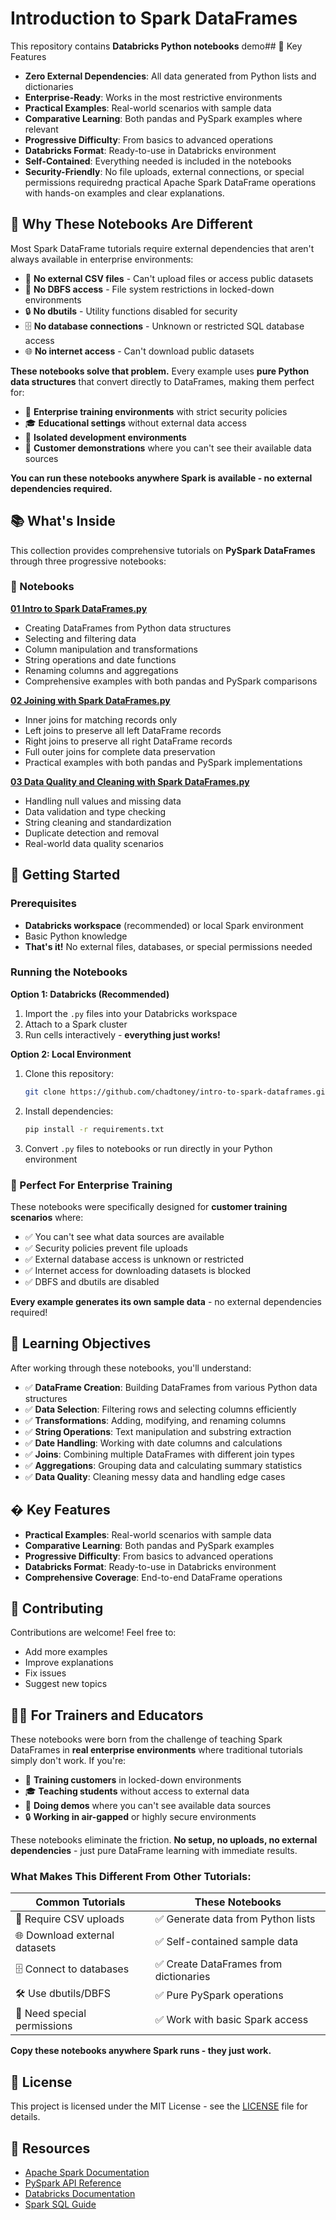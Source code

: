 # Introduction to Spark DataFrames

This repository contains **Databricks Python notebooks** demo## 🔧 Key Features

- **Zero External Dependencies**: All data generated from Python lists and dictionaries
- **Enterprise-Ready**: Works in the most restrictive environments
- **Practical Examples**: Real-world scenarios with sample data
- **Comparative Learning**: Both pandas and PySpark examples where relevant
- **Progressive Difficulty**: From basics to advanced operations
- **Databricks Format**: Ready-to-use in Databricks environment
- **Self-Contained**: Everything needed is included in the notebooks
- **Security-Friendly**: No file uploads, external connections, or special permissions requiredng practical Apache Spark DataFrame operations with hands-on examples and clear explanations.

## 🎯 Why These Notebooks Are Different

Most Spark DataFrame tutorials require external dependencies that aren't always available in enterprise environments:
- 📁 **No external CSV files** - Can't upload files or access public datasets
- 🚫 **No DBFS access** - File system restrictions in locked-down environments  
- 🔒 **No dbutils** - Utility functions disabled for security
- 🗄️ **No database connections** - Unknown or restricted SQL database access
- 🌐 **No internet access** - Can't download public datasets

**These notebooks solve that problem.** Every example uses **pure Python data structures** that convert directly to DataFrames, making them perfect for:
- 🏢 **Enterprise training environments** with strict security policies
- 🎓 **Educational settings** without external data access
- 🧪 **Isolated development environments** 
- 👥 **Customer demonstrations** where you can't see their available data sources

**You can run these notebooks anywhere Spark is available - no external dependencies required.**

## 📚 What's Inside

This collection provides comprehensive tutorials on **PySpark DataFrames** through three progressive notebooks:

### 📓 Notebooks

**[01 Intro to Spark DataFrames.py](notebooks/01%20Intro%20to%20Spark%20DataFrames.py)**
- Creating DataFrames from Python data structures
- Selecting and filtering data
- Column manipulation and transformations
- String operations and date functions
- Renaming columns and aggregations
- Comprehensive examples with both pandas and PySpark comparisons

**[02 Joining with Spark DataFrames.py](notebooks/02%20Joining%20with%20Spark%20DataFrames.py)**
- Inner joins for matching records only
- Left joins to preserve all left DataFrame records
- Right joins to preserve all right DataFrame records  
- Full outer joins for complete data preservation
- Practical examples with both pandas and PySpark implementations

**[03 Data Quality and Cleaning with Spark DataFrames.py](notebooks/03%20Data%20Quality%20and%20Cleaning%20with%20Spark%20DataFrames.py)**
- Handling null values and missing data
- Data validation and type checking
- String cleaning and standardization
- Duplicate detection and removal
- Real-world data quality scenarios

## 🚀 Getting Started

### Prerequisites

- **Databricks workspace** (recommended) or local Spark environment
- Basic Python knowledge
- **That's it!** No external files, databases, or special permissions needed

### Running the Notebooks

**Option 1: Databricks (Recommended)**
1. Import the `.py` files into your Databricks workspace
2. Attach to a Spark cluster
3. Run cells interactively - **everything just works!**

**Option 2: Local Environment**
1. Clone this repository:
   ```bash
   git clone https://github.com/chadtoney/intro-to-spark-dataframes.git
   ```
2. Install dependencies:
   ```bash
   pip install -r requirements.txt
   ```
3. Convert `.py` files to notebooks or run directly in your Python environment

### 🎯 Perfect For Enterprise Training

These notebooks were specifically designed for **customer training scenarios** where:
- ✅ You can't see what data sources are available
- ✅ Security policies prevent file uploads
- ✅ External database access is unknown or restricted
- ✅ Internet access for downloading datasets is blocked
- ✅ DBFS and dbutils are disabled

**Every example generates its own sample data** - no external dependencies required!

## 🎯 Learning Objectives

After working through these notebooks, you'll understand:

- ✅ **DataFrame Creation**: Building DataFrames from various Python data structures
- ✅ **Data Selection**: Filtering rows and selecting columns efficiently
- ✅ **Transformations**: Adding, modifying, and renaming columns
- ✅ **String Operations**: Text manipulation and substring extraction
- ✅ **Date Handling**: Working with date columns and calculations
- ✅ **Joins**: Combining multiple DataFrames with different join types
- ✅ **Aggregations**: Grouping data and calculating summary statistics
- ✅ **Data Quality**: Cleaning messy data and handling edge cases

## � Key Features

- **Practical Examples**: Real-world scenarios with sample data
- **Comparative Learning**: Both pandas and PySpark examples
- **Progressive Difficulty**: From basics to advanced operations
- **Databricks Format**: Ready-to-use in Databricks environment
- **Comprehensive Coverage**: End-to-end DataFrame operations

## 🤝 Contributing

Contributions are welcome! Feel free to:
- Add more examples
- Improve explanations
- Fix issues
- Suggest new topics

## 👨‍🏫 For Trainers and Educators

These notebooks were born from the challenge of teaching Spark DataFrames in **real enterprise environments** where traditional tutorials simply don't work. If you're:

- 🏢 **Training customers** in locked-down environments
- 🎓 **Teaching students** without access to external data
- 💼 **Doing demos** where you can't see available data sources
- 🔒 **Working in air-gapped** or highly secure environments

These notebooks eliminate the friction. **No setup, no uploads, no external dependencies** - just pure DataFrame learning with immediate results.

### What Makes This Different From Other Tutorials:

| Common Tutorials | These Notebooks |
|-----------------|-----------------|
| 📁 Require CSV uploads | ✅ Generate data from Python lists |
| 🌐 Download external datasets | ✅ Self-contained sample data |
| 🗄️ Connect to databases | ✅ Create DataFrames from dictionaries |
| 🛠️ Use dbutils/DBFS | ✅ Pure PySpark operations |
| 🔐 Need special permissions | ✅ Work with basic Spark access |

**Copy these notebooks anywhere Spark runs - they just work.**

## 📄 License

This project is licensed under the MIT License - see the [LICENSE](LICENSE) file for details.

## 🔗 Resources

- [Apache Spark Documentation](https://spark.apache.org/docs/latest/)
- [PySpark API Reference](https://spark.apache.org/docs/latest/api/python/)
- [Databricks Documentation](https://docs.databricks.com/)
- [Spark SQL Guide](https://spark.apache.org/docs/latest/sql-programming-guide.html)

